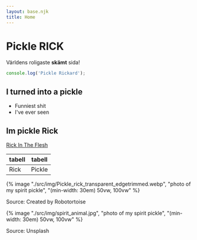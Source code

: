 ```yaml
---
layout: base.njk
title: Home
---
```


# Pickle RICK

Världens roligaste **skämt** sida!

```js
console.log('Pickle Rickard');
```

## I turned into a pickle

* Funniest shit
* I've ever seen

## Im pickle Rick

[Rick In The Flesh](https://www.imdb.com/title/tt5218268/)

| tabell | tabell |
|--------|--------|
|  Rick  | Pickle |





{% image "./src/img/Pickle_rick_transparent_edgetrimmed.webp", "photo of my spirit pickle", "(min-width: 30em) 50vw, 100vw" %}

Source: Created by Robotortoise 

{% image "./src/img/spirit_animal.jpg", "photo of my spirit pickle", "(min-width: 30em) 50vw, 100vw" %}

Source: Unsplash



